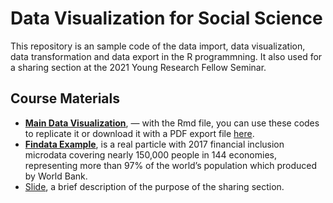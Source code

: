 # Data Visualization for Social Science 

This repository is an sample code of the data import, data visualization, data transformation and data export in the R programmning. It also used for a sharing section at the 2021 Young Research Fellow Seminar. 

## Course Materials 
* [**Main Data Visualization**](https://github.com/nithkosal/DataVisualization/blob/main/DataVisualization.Rmd), — with the Rmd file, you can use these codes to replicate it or download it with a PDF export file [here](https://github.com/nithkosal/DataVisualization/blob/main/DataVisualization.pdf). 
* [**Findata Example**](https://github.com/nithkosal/DataVisualization/blob/main/FindataExample.R), is a real particle with 2017 financial inclusion microdata covering nearly 150,000 people in 144 economies, representing more than 97% of the world’s population which produced by World Bank.
* [Slide](https://github.com/nithkosal/DataVisualization/blob/main/Slide.pdf), a brief description of the purpose of the sharing section.

